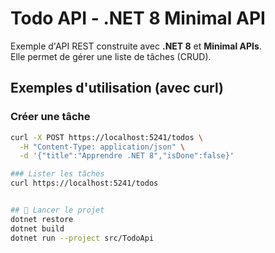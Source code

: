 # Todo API - .NET 8 Minimal API

Exemple d'API REST construite avec **.NET 8** et **Minimal APIs**.  
Elle permet de gérer une liste de tâches (CRUD).

## Exemples d'utilisation (avec curl)

### Créer une tâche
```bash
curl -X POST https://localhost:5241/todos \
  -H "Content-Type: application/json" \
  -d '{"title":"Apprendre .NET 8","isDone":false}'

### Lister les tâches
curl https://localhost:5241/todos


## 🚀 Lancer le projet
dotnet restore
dotnet build
dotnet run --project src/TodoApi
